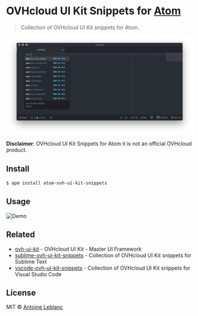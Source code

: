 # OVHcloud UI Kit Snippets for [Atom](https://atom.io)

> Collection of OVHcloud UI Kit snippets for Atom.

[![OVHcloud UI Kit documentation](media/screenshot.png)](https://ovh.github.io/ovh-ui-kit/)

**Disclaimer**: OVHcloud UI Kit Snippets for Atom it is not an official OVHcloud product.

## Install

```sh
$ apm install atom-ovh-ui-kit-snippets
```

## Usage

![Demo](media/record.gif)

## Related

* [ovh-ui-kit](https://github.com/ovh/ovh-ui-kit) - OVHcloud UI Kit - Master UI Framework
* [sublime-ovh-ui-kit-snippets](https://github.com/antleblanc/sublime-ovh-ui-kit-snippets) - Collection of OVHcloud UI Kit snippets for Sublime Text
* [vscode-ovh-ui-kit-snippets](https://github.com/antleblanc/vscode-ovh-ui-kit-snippets) - Collection of OVHcloud UI Kit snippets for Visual Studio Code

## License

MIT © [Antoine Leblanc](https://antleblanc.me)
